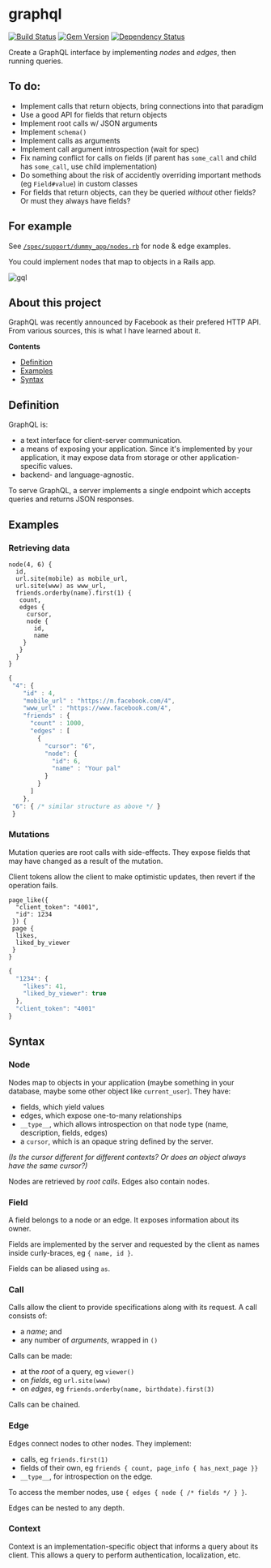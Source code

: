 # graphql

[![Build Status](https://travis-ci.org/rmosolgo/graphql-ruby.svg?branch=master)](https://travis-ci.org/rmosolgo/graphql-ruby)
[![Gem Version](https://badge.fury.io/rb/graphql.svg)](https://rubygems.org/gems/graphql)
[![Dependency Status](https://gemnasium.com/rmosolgo/graphql-ruby.svg)](https://gemnasium.com/rmosolgo/graphql-ruby)


Create a GraphQL interface by implementing _nodes_ and _edges_, then running queries.

## To do:

- Implement calls that return objects, bring connections into that paradigm
- Use a good API for fields that return objects
- Implement root calls w/ JSON arguments
- Implement `schema()`
- Implement calls as arguments
- Implement call argument introspection (wait for spec)
- Fix naming conflict for calls on fields (if parent has `some_call` and child has `some_call`, use child implementation)
- Do something about the risk of accidently overriding important methods (eg `Field#value`) in custom classes
- For fields that return objects, can they be queried _without_ other fields? Or must they always have fields?

## For example

See [`/spec/support/dummy_app/nodes.rb`](https://github.com/rmosolgo/graphql/blob/master/spec/support/nodes.rb) for node & edge examples.

You could implement nodes that map to objects in a Rails app.

![gql](https://cloud.githubusercontent.com/assets/2231765/6055402/58ea2efc-acb3-11e4-95ea-0a22af9737d3.gif)


## About this project

GraphQL was recently announced by Facebook as their prefered HTTP API. From various sources, this is what I have learned about it.

__Contents__

- [Definition](#definition)
- [Examples](#examples)
- [Syntax](#syntax)

## Definition

GraphQL is:
- a text interface for client-server communication.
- a means of exposing your application. Since it's implemented by your application, it may expose data from storage or other application-specific values.
- backend- and language-agnostic.

To serve GraphQL, a server implements a single endpoint which accepts queries and returns JSON responses.

## Examples

### Retrieving data

```
node(4, 6) {
  id,
  url.site(mobile) as mobile_url,
  url.site(www) as www_url,
  friends.orderby(name).first(1) {
   count,
   edges {
     cursor,
     node {
       id,
       name
    }
   }
  }
}
```

```js
{
 "4": {
    "id" : 4,
    "mobile_url" : "https://m.facebook.com/4",
    "www_url" : "https://www.facebook.com/4",
    "friends" : {
      "count" : 1000,
      "edges" : [
        {
          "cursor": "6",
          "node": {
            "id": 6,
            "name" : "Your pal"
          }
        }
      ]
    },
 "6": { /* similar structure as above */ }
 }
```

### Mutations

Mutation queries are root calls with side-effects. They expose fields that may have changed as a result of the mutation.

Client tokens allow the client to make optimistic updates, then revert if the operation fails.

```
page_like({
  "client_token": "4001",
  "id": 1234
 }) {
 page {
  likes,
  liked_by_viewer
 }
}
```

```js
{
  "1234": {
    "likes": 41,
    "liked_by_viewer": true
  },
  "client_token": "4001"
}
```

## Syntax

### Node

Nodes map to objects in your application (maybe something in your database, maybe some other object like `current_user`). They have:

- fields, which yield values
- edges, which expose one-to-many relationships
- `__type__`, which allows introspection on that node type (name, description, fields, edges)
- a `cursor`, which is an opaque string defined by the server.

_(Is the cursor different for different contexts? Or does an object always have the same cursor?)_

Nodes are retrieved by _root calls_. Edges also contain nodes.

### Field

A field belongs to a node or an edge. It exposes information about its owner.

Fields are implemented by the server and requested by the client as names inside curly-braces, eg `{ name, id }`.

Fields can be aliased using `as`.

### Call

Calls allow the client to provide specifications along with its request. A call consists of:
- a _name_; and
- any number of _arguments_, wrapped in `()`

Calls can be made:

- at the _root_ of a query, eg `viewer()`
- on _fields_, eg `url.site(www)`
- on _edges_, eg `friends.orderby(name, birthdate).first(3)`

Calls can be chained.

### Edge

Edges connect nodes to other nodes. They implement:
- calls, eg `friends.first(1)`
- fields of their own, eg `friends { count, page_info { has_next_page }}`
- `__type__`, for introspection on the edge.

To access the member nodes, use `{ edges { node { /* fields */ } }`.

Edges can be nested to any depth.

### Context

Context is an implementation-specific object that informs a query about its client. This allows a query to perform authentication, localization, etc.